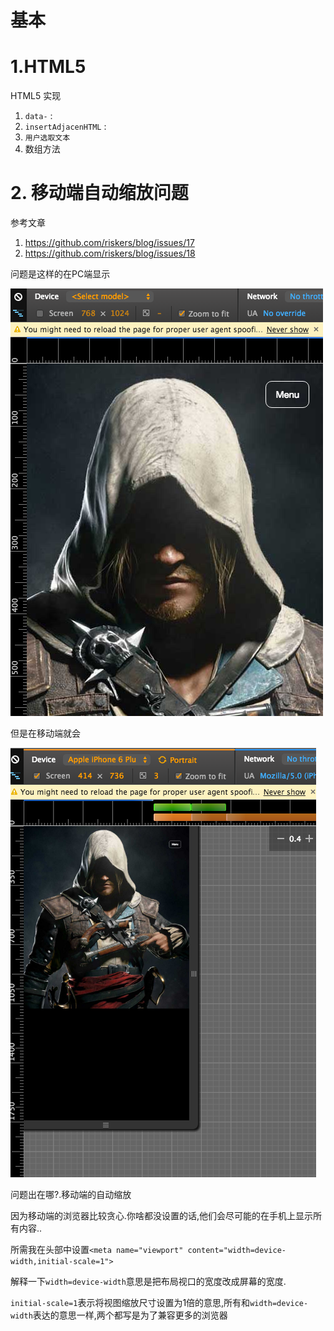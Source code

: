 # 基本

# 1.HTML5

HTML5 实现

1. `data-` : 
2. `insertAdjacenHTML` : 
3. `用户选取文本`
4. 数组方法


# 2. 移动端自动缩放问题

参考文章

1. <https://github.com/riskers/blog/issues/17>
2. <https://github.com/riskers/blog/issues/18>

问题是这样的在PC端显示

![PC端显示](QQ20160125-1.png)

但是在移动端就会

![移动端显示](QQ20160125-2.png)

问题出在哪?.移动端的自动缩放

因为移动端的浏览器比较贪心.你啥都没设置的话,他们会尽可能的在手机上显示所有内容..

所需我在头部中设置`<meta name="viewport" content="width=device-width,initial-scale=1">`

解释一下`width=device-width`意思是把布局视口的宽度改成屏幕的宽度.

`initial-scale=1`表示将视图缩放尺寸设置为1倍的意思,所有和`width=device-width`表达的意思一样,两个都写是为了兼容更多的浏览器